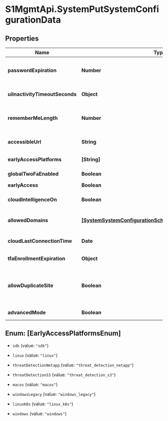 # S1MgmtApi.SystemPutSystemConfigurationData

## Properties
Name | Type | Description | Notes
------------ | ------------- | ------------- | -------------
**passwordExpiration** | **Number** | Time in days until a user password expires | [optional] 
**uiInactivityTimeoutSeconds** | **Object** | Length of UI inactivity period | [optional] 
**rememberMeLength** | **Number** | Time in minutes until a user session expires | [optional] 
**accessibleUrl** | **String** | External DNS name of the management | [optional] 
**earlyAccessPlatforms** | **[String]** | Early access platforms | [optional] 
**globalTwoFaEnabled** | **Boolean** | Global two fa enabled | [optional] 
**earlyAccess** | **Boolean** | Early access | [optional] 
**cloudIntelligenceOn** | **Boolean** | [DEPRECATED] Cloud intelligence on | [optional] 
**allowedDomains** | [**[SystemSystemConfigurationSchema200DataAllowedDomains]**](SystemSystemConfigurationSchema200DataAllowedDomains.md) | list of allowed domains for user creation. | [optional] 
**cloudLastConnectionTime** | **Date** | Cloud last connection time | [optional] 
**tfaEnrollmentExpiration** | **Object** | 2FA expiration period | [optional] 
**allowDuplicateSite** | **Boolean** | [DEPRECATED] Allow site admins to duplicate sites in their accounts | [optional] 
**advancedMode** | **Boolean** | Advanced mode | [optional] 


<a name="[EarlyAccessPlatformsEnum]"></a>
## Enum: [EarlyAccessPlatformsEnum]


* `sdk` (value: `"sdk"`)

* `linux` (value: `"linux"`)

* `threatDetectionNetapp` (value: `"threat_detection_netapp"`)

* `threatDetectionS3` (value: `"threat_detection_s3"`)

* `macos` (value: `"macos"`)

* `windowsLegacy` (value: `"windows_legacy"`)

* `linuxK8s` (value: `"linux_k8s"`)

* `windows` (value: `"windows"`)




